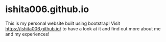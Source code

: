 # ishita006.github.io

This is my personal website built using bootstrap! Visit https://ishita006.github.io/ to have a look at it and find out more about me and my experiences!
